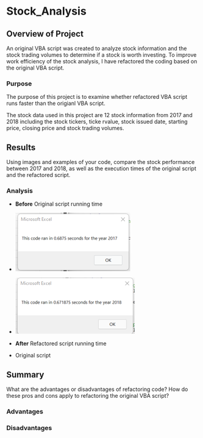 # Stock_Analysis

## Overview of Project
An original VBA script was created to analyze stock information and the stock trading volumes to determine if a stock is worth investing. To improve work efficiency of the stock analysis, I have refactored the coding based on the original VBA script. 

### Purpose
The purpose of this project is to examine whether refactored VBA script runs faster than the origianl VBA script.

The stock data used in this project are 12 stock information from 2017 and 2018 including the stock tickers, ticke rvalue, stock issued date, starting price, closing price and stock trading volumes. 

## Results

Using images and examples of your code, compare the stock performance between 2017 and 2018, as well as the execution times of the original script and the refactored script.

### Analysis
 - **Before** Original script running time 

 -  ![](Resources/Original_scirpt_2017.png)
 -  ![](Resources/Original_scirpt_2018.png)
 - **After** Refactored script running time 
 

 - Original script
    


## Summary

What are the advantages or disadvantages of refactoring code?
How do these pros and cons apply to refactoring the original VBA script?
### Advantages
### Disadvantages
